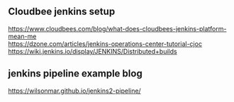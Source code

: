 ## Cloudbee jenkins setup 
https://www.cloudbees.com/blog/what-does-cloudbees-jenkins-platform-mean-me \
https://dzone.com/articles/jenkins-operations-center-tutorial-cjoc \
https://wiki.jenkins.io/display/JENKINS/Distributed+builds


## jenkins pipeline example blog
https://wilsonmar.github.io/jenkins2-pipeline/
